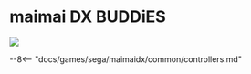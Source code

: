 # maimai DX BUDDiES
<img class="header-logo" src="/img/sega/maimaidx/buddiesplus/logo.webp">

--8<-- "docs/games/sega/maimaidx/common/controllers.md"
